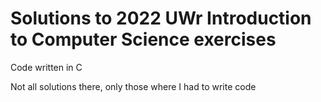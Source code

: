 # Solutions to 2022 UWr Introduction to Computer Science exercises

Code written in C

Not all solutions there, only those where I had to write code
